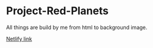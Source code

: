 # Project-Red-Planets
All things are build by me from html to background image.

[Netlify link](https://clever-newton-d3ae98.netlify.app)

